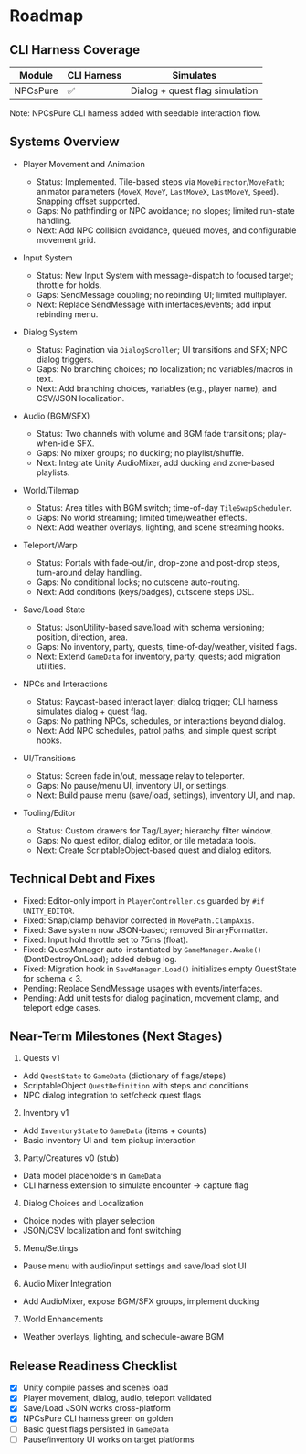 # Roadmap

## CLI Harness Coverage

| Module   | CLI Harness | Simulates                         |
|----------|-------------|-----------------------------------|
| NPCsPure | ✅           | Dialog + quest flag simulation    |

Note: NPCsPure CLI harness added with seedable interaction flow.

## Systems Overview

- Player Movement and Animation
  - Status: Implemented. Tile-based steps via `MoveDirector`/`MovePath`; animator parameters (`MoveX`, `MoveY`, `LastMoveX`, `LastMoveY`, `Speed`). Snapping offset supported.
  - Gaps: No pathfinding or NPC avoidance; no slopes; limited run-state handling.
  - Next: Add NPC collision avoidance, queued moves, and configurable movement grid.

- Input System
  - Status: New Input System with message-dispatch to focused target; throttle for holds.
  - Gaps: SendMessage coupling; no rebinding UI; limited multiplayer.
  - Next: Replace SendMessage with interfaces/events; add input rebinding menu.

- Dialog System
  - Status: Pagination via `DialogScroller`; UI transitions and SFX; NPC dialog triggers.
  - Gaps: No branching choices; no localization; no variables/macros in text.
  - Next: Add branching choices, variables (e.g., player name), and CSV/JSON localization.

- Audio (BGM/SFX)
  - Status: Two channels with volume and BGM fade transitions; play-when-idle SFX.
  - Gaps: No mixer groups; no ducking; no playlist/shuffle.
  - Next: Integrate Unity AudioMixer, add ducking and zone-based playlists.

- World/Tilemap
  - Status: Area titles with BGM switch; time-of-day `TileSwapScheduler`.
  - Gaps: No world streaming; limited time/weather effects.
  - Next: Add weather overlays, lighting, and scene streaming hooks.

- Teleport/Warp
  - Status: Portals with fade-out/in, drop-zone and post-drop steps, turn-around delay handling.
  - Gaps: No conditional locks; no cutscene auto-routing.
  - Next: Add conditions (keys/badges), cutscene steps DSL.

- Save/Load State
  - Status: JsonUtility-based save/load with schema versioning; position, direction, area.
  - Gaps: No inventory, party, quests, time-of-day/weather, visited flags.
  - Next: Extend `GameData` for inventory, party, quests; add migration utilities.

- NPCs and Interactions
  - Status: Raycast-based interact layer; dialog trigger; CLI harness simulates dialog + quest flag.
  - Gaps: No pathing NPCs, schedules, or interactions beyond dialog.
  - Next: Add NPC schedules, patrol paths, and simple quest script hooks.

- UI/Transitions
  - Status: Screen fade in/out, message relay to teleporter.
  - Gaps: No pause/menu UI, inventory UI, or settings.
  - Next: Build pause menu (save/load, settings), inventory UI, and map.

- Tooling/Editor
  - Status: Custom drawers for Tag/Layer; hierarchy filter window.
  - Gaps: No quest editor, dialog editor, or tile metadata tools.
  - Next: Create ScriptableObject-based quest and dialog editors.

## Technical Debt and Fixes

- Fixed: Editor-only import in `PlayerController.cs` guarded by `#if UNITY_EDITOR`.
- Fixed: Snap/clamp behavior corrected in `MovePath.ClampAxis`.
- Fixed: Save system now JSON-based; removed BinaryFormatter.
- Fixed: Input hold throttle set to 75ms (float).
- Fixed: QuestManager auto-instantiated by `GameManager.Awake()` (DontDestroyOnLoad); added debug log.
- Fixed: Migration hook in `SaveManager.Load()` initializes empty QuestState for schema < 3.
- Pending: Replace SendMessage usages with events/interfaces.
- Pending: Add unit tests for dialog pagination, movement clamp, and teleport edge cases.

## Near-Term Milestones (Next Stages)

1) Quests v1
- Add `QuestState` to `GameData` (dictionary of flags/steps)
- ScriptableObject `QuestDefinition` with steps and conditions
- NPC dialog integration to set/check quest flags

2) Inventory v1
- Add `InventoryState` to `GameData` (items + counts)
- Basic inventory UI and item pickup interaction

3) Party/Creatures v0 (stub)
- Data model placeholders in `GameData`
- CLI harness extension to simulate encounter -> capture flag

4) Dialog Choices and Localization
- Choice nodes with player selection
- JSON/CSV localization and font switching

5) Menu/Settings
- Pause menu with audio/input settings and save/load slot UI

6) Audio Mixer Integration
- Add AudioMixer, expose BGM/SFX groups, implement ducking

7) World Enhancements
- Weather overlays, lighting, and schedule-aware BGM

## Release Readiness Checklist

- [x] Unity compile passes and scenes load
- [x] Player movement, dialog, audio, teleport validated
- [x] Save/Load JSON works cross-platform
- [x] NPCsPure CLI harness green on golden
- [ ] Basic quest flags persisted in `GameData`
- [ ] Pause/inventory UI works on target platforms